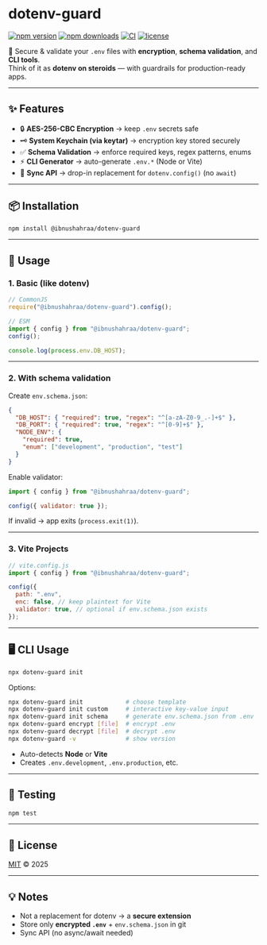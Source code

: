 # dotenv-guard

[![npm version](https://img.shields.io/npm/v/dotenv-guard.svg?style=flat-square)](https://www.npmjs.com/package/dotenv-guard)
[![npm downloads](https://img.shields.io/npm/dm/dotenv-guard.svg?style=flat-square)](https://www.npmjs.com/package/dotenv-guard)
[![CI](https://github.com/ibnushahraa/dotenv-guard/actions/workflows/test.yml/badge.svg)](https://github.com/ibnushahraa/dotenv-guard/actions/workflows/test.yml)
[![license](https://img.shields.io/badge/license-MIT-blue.svg?style=flat-square)](LICENSE)

🔐 Secure & validate your `.env` files with **encryption**, **schema validation**, and **CLI tools**.  
Think of it as **dotenv on steroids** — with guardrails for production-ready apps.

---

## ✨ Features

- 🔒 **AES-256-CBC Encryption** → keep `.env` secrets safe
- 🗝 **System Keychain (via keytar)** → encryption key stored securely
- ✅ **Schema Validation** → enforce required keys, regex patterns, enums
- ⚡ **CLI Generator** → auto-generate `.env.*` (Node or Vite)
- 🔄 **Sync API** → drop-in replacement for `dotenv.config()` (no `await`)

---

## 📦 Installation

```bash
npm install @ibnushahraa/dotenv-guard
```

---

## 🚀 Usage

### 1. Basic (like dotenv)

```js
// CommonJS
require("@ibnushahraa/dotenv-guard").config();

// ESM
import { config } from "@ibnushahraa/dotenv-guard";
config();

console.log(process.env.DB_HOST);
```

---

### 2. With schema validation

Create `env.schema.json`:

```json
{
  "DB_HOST": { "required": true, "regex": "^[a-zA-Z0-9_.-]+$" },
  "DB_PORT": { "required": true, "regex": "^[0-9]+$" },
  "NODE_ENV": {
    "required": true,
    "enum": ["development", "production", "test"]
  }
}
```

Enable validator:

```js
import { config } from "@ibnushahraa/dotenv-guard";

config({ validator: true });
```

If invalid → app exits (`process.exit(1)`).

---

### 3. Vite Projects

```js
// vite.config.js
import { config } from "@ibnushahraa/dotenv-guard";

config({
  path: ".env",
  enc: false, // keep plaintext for Vite
  validator: true, // optional if env.schema.json exists
});
```

---

## 🖥 CLI Usage

```bash
npx dotenv-guard init
```

Options:

```bash
npx dotenv-guard init            # choose template
npx dotenv-guard init custom     # interactive key-value input
npx dotenv-guard init schema     # generate env.schema.json from .env
npx dotenv-guard encrypt [file]  # encrypt .env
npx dotenv-guard decrypt [file]  # decrypt .env
npx dotenv-guard -v              # show version
```

- Auto-detects **Node** or **Vite**
- Creates `.env.development`, `.env.production`, etc.

---

## 🧪 Testing

```bash
npm test
```

---

## 📜 License

[MIT](LICENSE) © 2025

---

## 💡 Notes

- Not a replacement for dotenv → a **secure extension**
- Store only **encrypted `.env`** + `env.schema.json` in git
- Sync API (no async/await needed)
